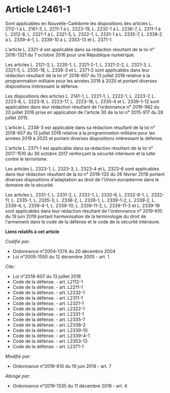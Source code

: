 # Article L2461-1

Sont applicables en Nouvelle-Calédonie les dispositions des articles L. 2112-1 à L. 2161-3, 
L. 2211-1 à L. 2223-19, L. 2232-1 à L. 2236-7, L. 2311-1 à L. 2312-8, L. 2321-1 à L. 2321-5, L. 2322-1, L. 2331-1 à L.
2335-7, L. 2338-2 à L. 2339-4-1, L. 2339-10 à L. 2353-13 et L. 2371-1.

L'article L. 2321-4 est applicable dans sa rédaction résultant de la loi n° 2016-1321 du 7 octobre 2016 pour une République
numérique.

Les articles L. 2121-3, L. 2235-1, L. 2321-2-1, L. 2321-2-2, L. 2321-3, L. 2321-5, L. 2335-18, L. 2338-3 et L. 2371-2 sont
applicables dans leur rédaction résultant de la loi n° 2018-607 du 13 juillet 2018 relative à la programmation militaire pour
les années 2019 à 2025 et portant diverses dispositions intéressant la défense.

Les dispositions des articles L. 2141-1, L. 2221-1, L. 2222-1, L. 2223-7, L. 2223-8, L. 2223-9, L. 2223-17, L. 2223-18, L.
2335-4 et L. 2339-1-12 sont applicables dans leur rédaction résultant de l'ordonnance n° 2016-982 du 20 juillet 2016 prise en
application de l'article 30 de la loi n° 2015-917 du 28 juillet 2015.

L'article L. 2338-3 est applicable dans sa rédaction résultant de la loi n° 2018-607 du 13 juillet 2018 relative à la
programmation militaire pour les années 2019 à 2025 et portant diverses dispositions intéressant la défense.

L'article L. 2371-1 est applicable dans sa rédaction résultant de la loi n° 2017-1510 du 30 octobre 2017 renforçant la
sécurité intérieure et la lutte contre le terrorisme.

Les articles L. 2323-1, L. 2323-3, L. 2323-4 et L. 2323-6 sont applicables dans leur rédaction résultant de la loi n°
2018-133 du 26 février 2018 portant diverses dispositions d'adaptation au droit de l'Union européenne dans le domaine de la
sécurité.

Les articles L. 2331-1, L. 2331-2, L. 2332-1, L. 2332-6, L. 2332-8-1, L. 2332-11, L. 2335-1, L. 2335-3, L. 2338-2, L. 2339-1,
L. 2339-1-2, L. 2339-2, L. 2339-4, L. 2339-4-1, L. 2339-10, L. 2339-11-2, L. 2339-11-3 et L. 2339-19 sont applicables dans
leur rédaction résultant de l'ordonnance n° 2019-610 du 19 juin 2019 portant harmonisation de la terminologie du droit de
l'armement dans le code de la défense et le code de la sécurité intérieure.

**Liens relatifs à cet article**

_Codifié par_:

  - Ordonnance n°2004-1374 du 20 décembre 2004
  - Loi n°2005-1550 du 12 décembre 2005 - art. 1

_Cite_:

  - Loi n°2018-607 du 13 juillet 2018
  - Code de la défense. - art. L2112-1
  - Code de la défense. - art. L2211-1
  - Code de la défense. - art. L2232-1
  - Code de la défense. - art. L2311-1
  - Code de la défense. - art. L2321-1
  - Code de la défense. - art. L2322-1
  - Code de la défense. - art. L2331-1
  - Code de la défense. - art. L2335-7
  - Code de la défense. - art. L2338-2
  - Code de la défense. - art. L2339-10
  - Code de la défense. - art. L2339-4-1
  - Code de la défense. - art. L2353-13
  - Code de la défense. - art. L2371-1

_Modifié par_:

  - Ordonnance n°2019-610 du 19 juin 2019 - art. 7

_Abrogé par_:

  - Ordonnance n°2019-1335 du 11 décembre 2019 - art. 4
